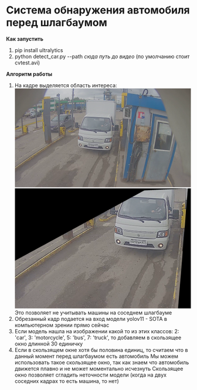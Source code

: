 # Система обнаружения автомобиля перед шлагбаумом
**Как запустить**
1. pip install ultralytics
2. python detect_car.py --path *сюда путь до видео* (по умолчанию стоит cvtest.avi)

**Алгоритм работы**
1. На кадре выделяется область интереса:
![Изначальный кадр](car.png)
![Область интереса](roi.png)
Это позволяет не учитывать машины на соседнем шлагбауме
2. Обрезанный кадр подается на вход модели yolov11 - SOTA в компьютерном зрении прямо сейчас
3. Если модель нашла на изображении какой то из этих классов: 2: 'car', 3: 'motorcycle', 5: 'bus', 7: 'truck',
то добавляем в скользящее окно длинной 30 единичку
4. Если в скользящем окне хотя бы половина единиц, то считаем что в данный момент перед шлагбаумом есть автомобиль
Мы можем использовать такое скользящее окно, так как знаем что автомобиль движется плавно и не может моментально исчезнуть
Скользящее окно позволяет сгладить неточности модели (когда на двух соседних кадрах то есть машина, то нет)




